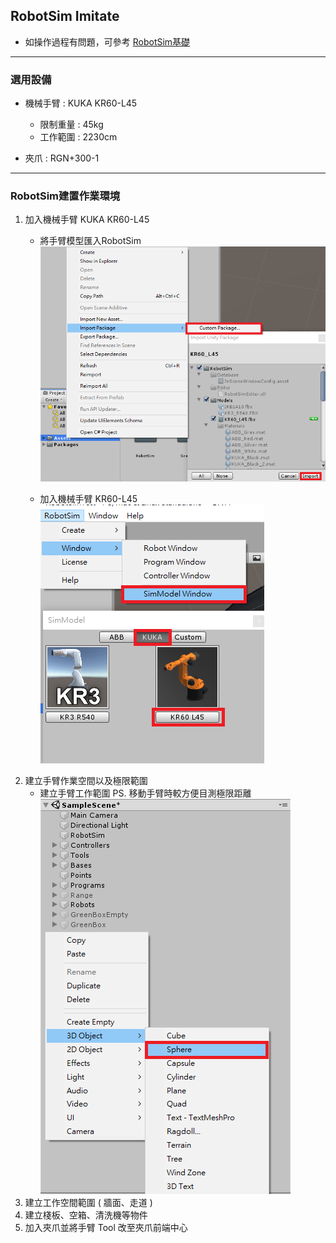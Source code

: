 ## RobotSim Imitate

- 如操作過程有問題，可參考 [RobotSim基礎](https://yazelin.github.io/usc2019-RobotSim/zh-tw/1RobotSimBasic.html)

---
### 選用設備

- 機械手臂 : KUKA KR60-L45
	- 限制重量 : 45kg
	- 工作範圍 : 2230cm
	
- 夾爪 : RGN+300-1

---
### RobotSim建置作業環境

1. 加入機械手臂 KUKA KR60-L45
	- 將手臂模型匯入RobotSim
		 ![Robot_Model](./image/RobotSim_Import_Model.png)
		 
	- 加入機械手臂 KR60-L45
		![Robot_Model](./image/RobotSim_Import_Robot.png)
2. 建立手臂作業空間以及極限範圍
	- 建立手臂工作範圍      PS. 移動手臂時較方便目測極限距離
		![Robot_Model](./image/RobotSim_Add_Range_Sphere.png)
3. 建立工作空間範圍 ( 牆面、走道 )
4. 建立棧板、空箱、清洗機等物件
5. 加入夾爪並將手臂 Tool 改至夾爪前端中心
<!--stackedit_data:
eyJoaXN0b3J5IjpbNjI4NzI3Nzc4LC01OTk5NDMwNTQsMTQ3NT
AwMTIyLDgxNDcwMjExNCwtMTQwMTgzODAyNCwxNDM4MjQ1NzEz
LDE0NzczNzQ5NjgsLTY5NzM3MzA4NCwtMTQ2MTUxNzIzNywxOD
c2MTg1OTA0LDU4NDc3MjU1Myw1ODg0OTc3NDMsLTE2Nzk5NDcz
MjYsMzAwNjc4ODUzLDI4NDg4NTQxNCwtMTA5NDM2MTE3NiwtMT
c1NzkzNDk5NSw3NDU5OTgwNTUsMTEwNTk3NDhdfQ==
-->